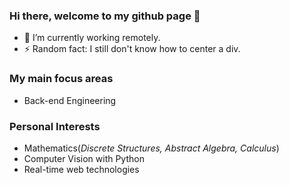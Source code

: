 ### Hi there, welcome to my github page 👋

- 🌱 I’m currently working remotely.
- ⚡ Random fact: I still don't know how to center a div.

### My main focus areas
- Back-end Engineering

### Personal Interests
- Mathematics(*Discrete Structures, Abstract Algebra, Calculus*)
- Computer Vision with Python
- Real-time web technologies
